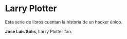 # Larry Plotter

Esta serie de libros cuentan la historia de un hacker único.

**Jose Luis Solis**, Larry Plotter fan.
